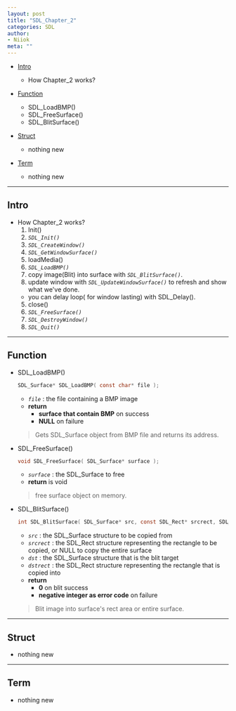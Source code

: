 ```yaml
---
layout: post
title: "SDL_Chapter_2"
categories: SDL
author:
- Niiok
meta: ""
---
```


- [Intro](#intro)
  - How Chapter_2 works?

- [Function](#function)
  - SDL_LoadBMP()
  - SDL_FreeSurface()
  - SDL_BlitSurface()

- [Struct](#struct)
  - nothing new

- [Term](#term)
  - nothing new

- - - - - - - - - - - - - - - - - - - - - - - - - - - - - - - - - - - - - - - - - - - - - - - - - - - - - - - - - - - - - - - - - - - - - - - - - - - 

## Intro
    
- How Chapter_2 works?
  1. Init()
    1. _`SDL_Init()`_
    2. _`SDL_CreateWindow()`_
    3. _`SDL_GetWindowSurface()`_
  2. loadMedia()
    1. _`SDL_LoadBMP()`_
  3. copy image(Blit) into surface with _`SDL_BlitSurface()`_.
  4. update window with _`SDL_UpdateWindowSurface()`_ to refresh and show what we've done.
    - you can delay loop( for window lasting) with SDL_Delay().
  5. close()
    1. _`SDL_FreeSurface()`_
    2. _`SDL_DestroyWindow()`_
    3. _`SDL_Quit()`_
    
- - - - - - - - - - - - - - - - - - - - - - - - - - - - - - - - - - - - - - - - - - - - - - - - - - - - - - - - - - - - - - - - - - - - - - - - - - - 

## Function
    
- SDL_LoadBMP()
  ```C
  SDL_Surface* SDL_LoadBMP( const char* file );
  ```
  - _`file`_ : the file containing a BMP image
  - **return**
    - **surface that contain BMP** on success
    - **NULL** on failure    
  > Gets SDL_Surface object from BMP file and returns its address.    
      

- SDL_FreeSurface()
  ```C
  void SDL_FreeSurface( SDL_Surface* surface );
  ```
  - _`surface`_ : the SDL_Surface to free
  - **return** is void    
  > free surface object on memory.    
    

- SDL_BlitSurface()
  ```C
  int SDL_BlitSurface( SDL_Surface* src, const SDL_Rect* srcrect, SDL_Surface* dst, SDL_Rect* dstrect );
  ```
  - _`src`_ : the SDL_Surface structure to be copied from
  - _`srcrect`_ : the SDL_Rect structure representing the rectangle to be copied, or NULL to copy the entire surface
  - _`dst`_ : the SDL_Surface structure that is the blit target
  - _`dstrect`_ : the SDL_Rect structure representing the rectangle that is copied into
  - **return**
    - **0** on blit success
    - **negative integer as error code** on failure    
  > Blit image into surface's rect area or entire surface.    
    

- - - - - - - - - - - - - - - - - - - - - - - - - - - - - - - - - - - - - - - - - - - - - - - - - - - - - - - - - - - - - - - - - - - - - - - - - - - 

## Struct
    
- nothing new
    
- - - - - - - - - - - - - - - - - - - - - - - - - - - - - - - - - - - - - - - - - - - - - - - - - - - - - - - - - - - - - - - - - - - - - - - - - - - 

## Term
    
- nothing new
    
